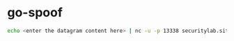 # go-spoof
```bash
echo <enter the datagram content here> | nc -u -p 13338 securitylab.sit.tu-darmstadt.de 13337
```
